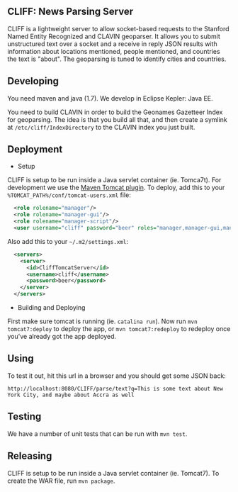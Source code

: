 CLIFF: News Parsing Server
--------------------------

CLIFF is a lightweight server to allow socket-based requests to the Stanford Named Entity 
Recognized and CLAVIN geoparser.  It allows you to submit unstructured text over a socket 
and a receive in reply JSON results with information about locations mentioned, people 
mentioned, and countries the text is "about".  The geoparsing is tuned to identify cities 
and countries.

Developing
----------

You need maven and java (1.7).  We develop in Eclipse Kepler: Java EE.

You need to build CLAVIN in order to build the Geonames Gazetteer Index for geoparsing. 
The idea is that you build all that, and then create a symlink at `/etc/cliff/IndexDirectory` 
to the CLAVIN index you just built.

Deployment
----------

* Setup

CLIFF is setup to be run inside a Java servlet container (ie. Tomca7t).  For development we use the 
[Maven Tomcat plugin](http://tomcat.apache.org/maven-plugin.html).  To deploy, add this to your 
`%TOMCAT_PATH%/conf/tomcat-users.xml` file:
```xml
  <role rolename="manager"/>
  <role rolename="manager-gui"/>
  <role rolename="manager-script"/>
  <user username="cliff" password="beer" roles="manager,manager-gui,manager-script"/>
```
Also add this to your `~/.m2/settings.xml`:
```xml
  <servers>
    <server>
	  <id>CliffTomcatServer</id>
      <username>cliff</username>
      <password>beer</password>
    </server>
  </servers>
```

* Building and Deploying

First make sure tomcat is running (ie. `catalina run`). Now run `mvn tomcat7:deploy` to deploy the app, 
or `mvn tomcat7:redeploy` to redeploy once you've already got the app deployed.

Using
-----

To test it out, hit this url in a browser and you should get some JSON back:

```
http://localhost:8080/CLIFF/parse/text?q=This is some text about New York City, and maybe about Accra as well
```

Testing
-------

We have a number of unit tests that can be run with `mvn test`.

Releasing
---------

CLIFF is setup to be run inside a Java servlet container (ie. Tomcat7).  To create the 
WAR file, run `mvn package`.
